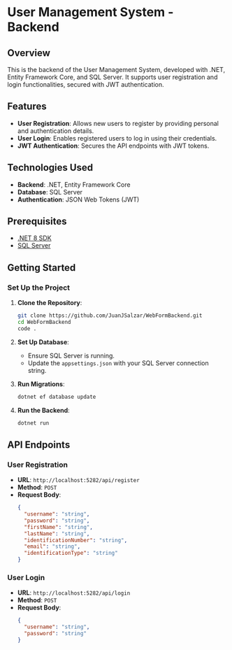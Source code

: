 ﻿# User Management System - Backend

## Overview

This is the backend of the User Management System, developed with .NET, Entity Framework Core, and SQL Server. It supports user registration and login functionalities, secured with JWT authentication.

## Features

- **User Registration**: Allows new users to register by providing personal and authentication details.
- **User Login**: Enables registered users to log in using their credentials.
- **JWT Authentication**: Secures the API endpoints with JWT tokens.

## Technologies Used

- **Backend**: .NET, Entity Framework Core
- **Database**: SQL Server
- **Authentication**: JSON Web Tokens (JWT)

## Prerequisites

- [.NET 8 SDK](https://dotnet.microsoft.com/en-us/download/dotnet/8.0)
- [SQL Server](https://www.microsoft.com/en-us/sql-server/sql-server-downloads)

## Getting Started

### Set Up the Project

1. **Clone the Repository**:
    ```bash
    git clone https://github.com/JuanJSalzar/WebFormBackend.git
    cd WebFormBackend
   code .
    ```

2. **Set Up Database**:
   
   - Ensure SQL Server is running.
   - Update the `appsettings.json` with your SQL Server connection string.


3. **Run Migrations**:
    ```bash
    dotnet ef database update
    ```

4. **Run the Backend**:
    ```bash
    dotnet run
    ```

## API Endpoints

### User Registration

- **URL**: `http://localhost:5282/api/register`
- **Method**: `POST`
- **Request Body**:
    ```json
    {
      "username": "string",
      "password": "string",
      "firstName": "string",
      "lastName": "string",
      "identificationNumber": "string",
      "email": "string",
      "identificationType": "string"
    }
    ```

### User Login

- **URL**: `http://localhost:5282/api/login`
- **Method**: `POST`
- **Request Body**:
    ```json
    {
      "username": "string",
      "password": "string"
    }
    ```